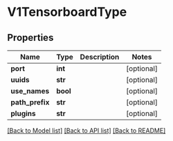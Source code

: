 # V1TensorboardType


## Properties
Name | Type | Description | Notes
------------ | ------------- | ------------- | -------------
**port** | **int** |  | [optional] 
**uuids** | **str** |  | [optional] 
**use_names** | **bool** |  | [optional] 
**path_prefix** | **str** |  | [optional] 
**plugins** | **str** |  | [optional] 

[[Back to Model list]](../README.md#documentation-for-models) [[Back to API list]](../README.md#documentation-for-api-endpoints) [[Back to README]](../README.md)


